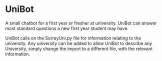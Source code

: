 # UniBot
A small chatbot for a first year or fresher at university.
UniBot can answer most standard questions a new first year student may have.

UniBot calls on the SurreyUni.py file for information relating to the university.
 Any university can be added to allow UniBot to describe any University, simply change the import to a different file, with the relevant information.
